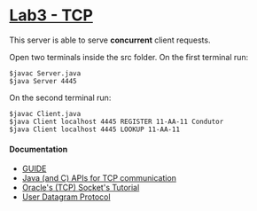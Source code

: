 # [Lab3 - TCP](https://github.com/pedro-c/FEUP-SDIS/tree/master/Lab3)

This server is able to serve **concurrent** client requests.

Open two terminals inside the src folder.
On the first terminal run:
```
$javac Server.java
$java Server 4445
```

On the second terminal run:
```
$javac Client.java
$java Client localhost 4445 REGISTER 11-AA-11 Condutor
$java Client localhost 4445 LOOKUP 11-AA-11
```
#### Documentation
* [GUIDE](https://web.fe.up.pt/~pfs/aulas/sd2016/labs/lab3.html)
* [Java (and C) APIs for TCP communication](https://web.fe.up.pt/~pfs/aulas/sd2016/labs/7tcp.pdf)
* [Oracle's (TCP) Socket's Tutorial](http://docs.oracle.com/javase/tutorial/networking/sockets/index.html)
* [User Datagram Protocol](https://tools.ietf.org/html/rfc768)
